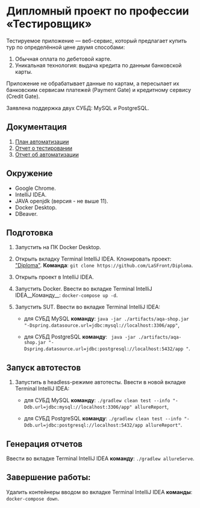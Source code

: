 # Дипломный проект по профессии «Тестировщик»

Тестируемое приложение — веб-сервис, который предлагает купить тур по определённой цене двумя способами:
1. Обычная оплата по дебетовой карте.
2. Уникальная технология: выдача кредита по данным банковской карты.

Приложение не обрабатывает данные по картам, а пересылает их банковским сервисам платежей (Payment Gate) и кредитному сервису (Credit Gate).

Заявлена поддержка двух СУБД: MySQL и PostgreSQL.

## Документация

1. [План автоматизации](https://github.com/LaSFront/Diploma/blob/main/documentation/Plan.md)
2. [Отчет о тестировании]()
3. [Отчет об автоматизации]()
## Окружение
- Google Chrome.
- IntelliJ IDEA.
- JAVA openjdk (версия - не выше 11).
- Docker Desktop.
- DBeaver.

## Подготовка
1. Запустить на ПК Docker Desktop.
2. Открыть вкладку Terminal IntelliJ IDEA. Клонировать проект: ["Diploma"](https://github.com/LaSFront/Diploma). __Команда__: `git clone https://github.com/LaSFront/Diploma`.
3. Открыть проект в IntelliJ IDEA.
4. Запустить Docker. Ввести во вкладке Terminal IntelliJ IDEA__Команду__: `docker-compose up -d`.
5. Запустить SUT. Ввести во вкладке Terminal IntelliJ IDEA:
   
   - для СУБД  MySQL __команду__: `java -jar ./artifacts/aqa-shop.jar "-Dspring.datasource.url=jdbc:mysql://localhost:3306/app"`,
   
   - для СУБД PostgreSQL __команду__: ` java -jar ./artifacts/aqa-shop.jar "-Dspring.datasource.url=jdbc:postgresql://localhost:5432/app "`.
   
## Запуск автотестов

1. Запустить в headless-режиме автотесты. Ввести в новой вкладке Terminal IntelliJ IDEA:

   - для СУБД  MySQL __команду__: `./gradlew clean test --info "-Ddb.url=jdbc:mysql://localhost:3306/app" allureReport`,
     
   - для СУБД PostgreSQL __команду__: `./gradlew clean test --info "-Ddb.url=jdbc:postgresql://localhost:5432/app allureReport"`.

## Генерация отчетов

Ввести во вкладке Terminal IntelliJ IDEA __команду__: `./gradlew allureServe`.

## Завершение работы:

Удалить контейнеры вводом во вкладке Terminal IntelliJ IDEA __команды__: `docker-compose down`.



